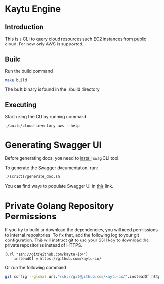 # Kaytu Engine


## Introduction

This is a CLI to query cloud resources such EC2 instances from public cloud. For now only AWS is supported.

## Build


Run the build command

```bash
make build
```

The built binary is found in the ./build directory

## Executing

Start using the CLI by running command

```
./build/cloud-inventory aws --help
```

# Generating Swagger UI

Before generating docs, you need to [install]((https://github.com/swaggo/echo-swagger#start-using-it)) `swag` CLI tool.

To generate the Swagger documentation, run:

```bash
./scripts/generate_doc.sh
```

You can find ways to populate Swagger UI in [this](https://github.com/swaggo/swag#general-api-info) link.

# Private Golang Repository Permissions

If you try to build or download the dependencies, you will need permissions to internal repositories. To fix that, add the following log to your git configuration. This will instruct git to use your SSH key to download the private repositories instead of HTTPS.


```ssh
[url "ssh://git@github.com/kaytu-io/"]
	insteadOf = https://github.com/kaytu-io/
```

Or run the following command

```bash
git config --global url."ssh://git@github.com/kaytu-io/".insteadOf https://github.com/kaytu-io/
```
